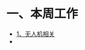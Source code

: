 # 一、本周工作
- [1、无人机相关](https://github.com/Darren-pty/Research/blob/main/Learning%20of%20way/Semester/MiddleStation/4.md)
- 
